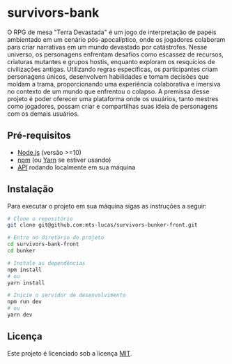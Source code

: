 # survivors-bank

O RPG de mesa "Terra Devastada" é um jogo de interpretação de papéis ambientado em um cenário pós-apocalíptico, onde os jogadores colaboram para criar narrativas em um mundo devastado por catástrofes. Nesse universo, os personagens enfrentam desafios como escassez de recursos, criaturas mutantes e grupos hostis, enquanto exploram os resquícios de civilizações antigas. Utilizando regras específicas, os participantes criam personagens únicos, desenvolvem habilidades e tomam decisões que moldam a trama, proporcionando uma experiência colaborativa e imersiva no contexto de um mundo que enfrentou o colapso. A premissa desse projeto é poder oferecer uma plataforma onde os usuários, tanto mestres como jogadores, possam criar e compartilhas suas ideia de personagens com os demais usuários.

## Pré-requisitos

- [Node.js](https://nodejs.org/) (versão >=10)
- [npm](https://www.npmjs.com/) (ou [Yarn](https://yarnpkg.com/) se estiver usando)
- [API](https://github.com/mts-lucas/survivors-bunker-api) rodando localmente em sua máquina

## Instalação

Para executar o projeto em sua máquina sigas as instruções a seguir:

```bash
# Clone o repositório
git clone git@github.com:mts-lucas/survivors-bunker-front.git

# Entre no diretório do projeto
cd survivors-bank-front
cd bunker

# Instale as dependências
npm install
# ou
yarn install

# Inicie o servidor de desenvolvimento
npm run dev
# ou
yarn dev

```

## Licença

Este projeto é licenciado sob a licença [MIT](LICENSE).